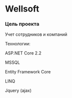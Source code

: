 # Wellsoft

### Цель проекта
Учет сотрудников и компаний

Технологии:

ASP.NET Core 2.2 

MSSQL

Entity Framework Core

LINQ

Jquery (ajax) 


